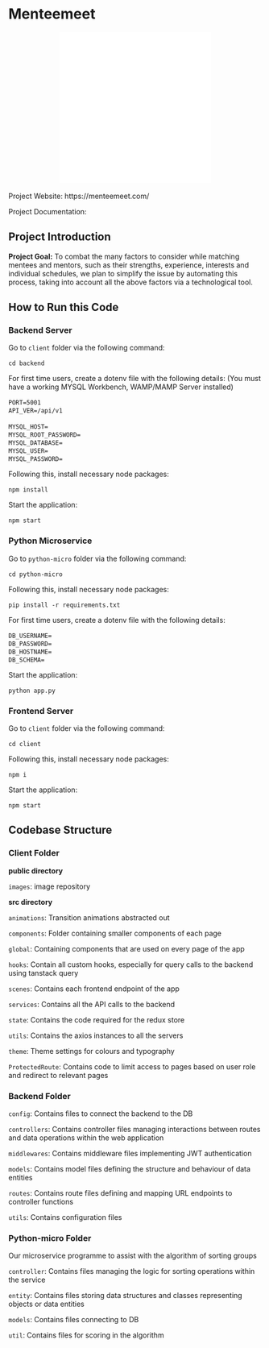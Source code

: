 # Menteemeet
<p align="center">
  <img height="300px" src="client/public/images/global/menteemeet (1).png" />
</p>
Project Website: https://menteemeet.com/

Project Documentation: 

## Project Introduction

**Project Goal:** To combat the many factors to consider while matching mentees and mentors, such as their strengths, experience, interests and individual schedules,
 we plan to simplify the issue by automating this process, taking into account all the above factors via a technological tool.

 ## How to Run this Code

 ### Backend Server ###

Go to `client` folder via the following command:

```
cd backend
```
For first time users, create a dotenv file with the following details:
(You must have a working MYSQL Workbench, WAMP/MAMP Server installed)
```
PORT=5001
API_VER=/api/v1

MYSQL_HOST=
MYSQL_ROOT_PASSWORD=
MYSQL_DATABASE=
MYSQL_USER=
MYSQL_PASSWORD=
```

Following this, install necessary node packages:

```
npm install
```

Start the application:

```
npm start
```

### Python Microservice ###

Go to `python-micro` folder via the following command:

```
cd python-micro
```

Following this, install necessary node packages:

```
pip install -r requirements.txt
```

For first time users, create a dotenv file with the following details:
```
DB_USERNAME=
DB_PASSWORD= 
DB_HOSTNAME=
DB_SCHEMA=
```
Start the application:

```
python app.py
```

### Frontend Server ###

Go to `client` folder via the following command:

```
cd client
```

Following this, install necessary node packages:

```
npm i
```

Start the application:

```
npm start
```


## Codebase Structure

### Client Folder

**public directory**

`images`: image repository


**src directory**

`animations`: Transition animations abstracted out

`components`: Folder containing smaller components of each page

`global`: Containing components that are used on every page of the app

`hooks`: Contain all custom hooks, especially for query calls to the backend using tanstack query

`scenes`: Contains each frontend endpoint of the app

`services`: Contains all the API calls to the backend

`state`: Contains the code required for the redux store

`utils`: Contains the axios instances to all the servers

`theme`: Theme settings for colours and typography

`ProtectedRoute`: Contains code to limit access to pages based on user role and redirect to relevant pages


### Backend Folder

`config`: Contains files to connect the backend to the DB

`controllers`: Contains controller files managing interactions between routes and data operations within the web application

`middlewares`: Contains middleware files implementing JWT authentication

`models`: Contains model files defining the structure and behaviour of data entities

`routes`: Contains route files defining and mapping URL endpoints to controller functions

`utils`: Contains configuration files

### Python-micro Folder

Our microservice programme to assist with the algorithm of sorting groups

`controller`: Contains files managing the logic for sorting operations within the service

`entity`: Contains files storing data structures and classes representing objects or data entities

`models`: Contains files connecting to DB

`util`: Contains files for scoring in the algorithm








